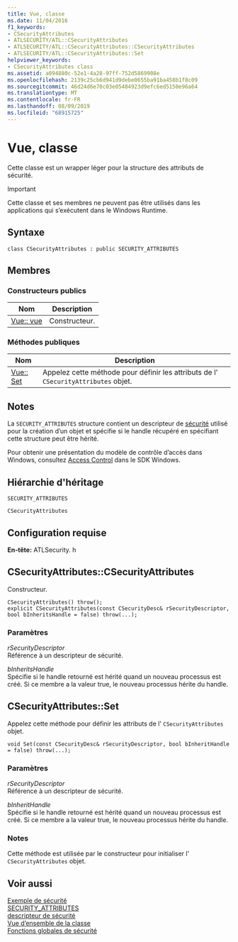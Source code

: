 ```yaml
---
title: Vue, classe
ms.date: 11/04/2016
f1_keywords:
- CSecurityAttributes
- ATLSECURITY/ATL::CSecurityAttributes
- ATLSECURITY/ATL::CSecurityAttributes::CSecurityAttributes
- ATLSECURITY/ATL::CSecurityAttributes::Set
helpviewer_keywords:
- CSecurityAttributes class
ms.assetid: a094880c-52e1-4a28-97ff-752d5869908e
ms.openlocfilehash: 2139c25cb6d941d9debe0655ba91ba458b1f8c09
ms.sourcegitcommit: 46d24d6e70c03e05484923d9efc6ed5150e96a64
ms.translationtype: MT
ms.contentlocale: fr-FR
ms.lasthandoff: 08/09/2019
ms.locfileid: "68915725"
---
```

# <a name="csecurityattributes-class"></a>Vue, classe

Cette classe est un wrapper léger pour la structure des attributs de sécurité.

> [!IMPORTANT]
>  Cette classe et ses membres ne peuvent pas être utilisés dans les applications qui s’exécutent dans le Windows Runtime.

## <a name="syntax"></a>Syntaxe

```
class CSecurityAttributes : public SECURITY_ATTRIBUTES
```

## <a name="members"></a>Membres

### <a name="public-constructors"></a>Constructeurs publics

|Nom|Description|
|----------|-----------------|
|[Vue:: vue](#csecurityattributes)|Constructeur.|

### <a name="public-methods"></a>M&#233;thodes publiques

|Nom|Description|
|----------|-----------------|
|[Vue:: Set](#set)|Appelez cette méthode pour définir les attributs de l' `CSecurityAttributes` objet.|

## <a name="remarks"></a>Notes

La `SECURITY_ATTRIBUTES` structure contient un descripteur de [sécurité](/windows/desktop/api/winnt/ns-winnt-security_descriptor) utilisé pour la création d’un objet et spécifie si le handle récupéré en spécifiant cette structure peut être hérité.

Pour obtenir une présentation du modèle de contrôle d’accès dans Windows, consultez [Access Control](/windows/desktop/SecAuthZ/access-control) dans le SDK Windows.

## <a name="inheritance-hierarchy"></a>Hiérarchie d'héritage

`SECURITY_ATTRIBUTES`

`CSecurityAttributes`

## <a name="requirements"></a>Configuration requise

**En-tête:** ATLSecurity. h

##  <a name="csecurityattributes"></a>  CSecurityAttributes::CSecurityAttributes

Constructeur.

```
CSecurityAttributes() throw();
explicit CSecurityAttributes(const CSecurityDesc& rSecurityDescriptor, bool bInheritsHandle = false) throw(...);
```

### <a name="parameters"></a>Paramètres

*rSecurityDescriptor*<br/>
Référence à un descripteur de sécurité.

*bInheritsHandle*<br/>
Spécifie si le handle retourné est hérité quand un nouveau processus est créé. Si ce membre a la valeur true, le nouveau processus hérite du handle.

##  <a name="set"></a>  CSecurityAttributes::Set

Appelez cette méthode pour définir les attributs de l' `CSecurityAttributes` objet.

```
void Set(const CSecurityDesc& rSecurityDescriptor, bool bInheritHandle = false) throw(...);
```

### <a name="parameters"></a>Paramètres

*rSecurityDescriptor*<br/>
Référence à un descripteur de sécurité.

*bInheritHandle*<br/>
Spécifie si le handle retourné est hérité quand un nouveau processus est créé. Si ce membre a la valeur true, le nouveau processus hérite du handle.

### <a name="remarks"></a>Notes

Cette méthode est utilisée par le constructeur pour initialiser l' `CSecurityAttributes` objet.

## <a name="see-also"></a>Voir aussi

[Exemple de sécurité](../../overview/visual-cpp-samples.md)<br/>
[SECURITY_ATTRIBUTES](/previous-versions/windows/desktop/legacy/aa379560\(v=vs.85\))<br/>
[descripteur de sécurité](/windows/desktop/api/winnt/ns-winnt-security_descriptor)<br/>
[Vue d’ensemble de la classe](../../atl/atl-class-overview.md)<br/>
[Fonctions globales de sécurité](../../atl/reference/security-global-functions.md)
